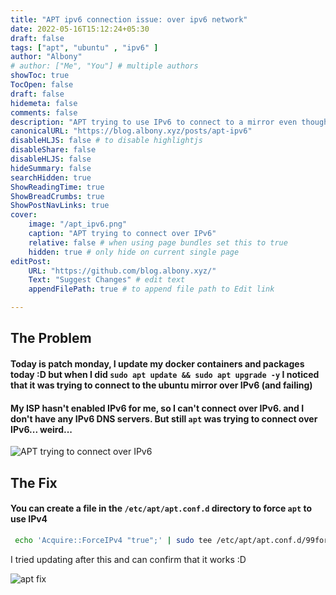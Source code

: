 ```yaml
---
title: "APT ipv6 connection issue: over ipv6 network"
date: 2022-05-16T15:12:24+05:30
draft: false
tags: ["apt", "ubuntu" , "ipv6" ]
author: "Albony"
# author: ["Me", "You"] # multiple authors
showToc: true
TocOpen: false
draft: false
hidemeta: false
comments: false
description: "APT trying to use IPv6 to connect to a mirror even though the network only supports IPv4"
canonicalURL: "https://blog.albony.xyz/posts/apt-ipv6"
disableHLJS: false # to disable highlightjs
disableShare: false
disableHLJS: false
hideSummary: false
searchHidden: true
ShowReadingTime: true
ShowBreadCrumbs: true
ShowPostNavLinks: true
cover:
    image: "/apt_ipv6.png" 
    caption: "APT trying to connect over IPv6" 
    relative: false # when using page bundles set this to true
    hidden: true # only hide on current single page
editPost:
    URL: "https://github.com/blog.albony.xyz/"
    Text: "Suggest Changes" # edit text
    appendFilePath: true # to append file path to Edit link

---
```

## The Problem 
#### Today is patch monday, I update my docker containers and packages today :D but when I did `sudo apt update && sudo apt upgrade -y` I noticed that it was trying to connect to the ubuntu mirror over IPv6 (and failing)  
#### My ISP hasn't enabled IPv6 for me, so I can't connect over IPv6. and I don't have any IPv6 DNS servers. But still `apt` was trying to connect over IPv6... weird... 
![APT trying to connect over IPv6](/apt_ipv6.png)

## The Fix
#### You can create a file in the `/etc/apt/apt.conf.d` directory to force `apt` to use IPv4  
``` sh
 echo 'Acquire::ForceIPv4 "true";' | sudo tee /etc/apt/apt.conf.d/99force-ipv4

```
I tried updating after this and can confirm that it works :D 



![apt fix](/apt_ipv4.png)

